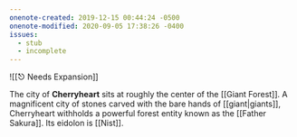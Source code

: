 ```yaml
---
onenote-created: 2019-12-15 00:44:24 -0500
onenote-modified: 2020-09-05 17:38:26 -0400
issues:
  - stub
  - incomplete
---
```

![[⎋ Needs Expansion]]

The city of **Cherryheart** sits at roughly the center of the [[Giant Forest]]. A magnificent city of stones carved with the bare hands of [[giant|giants]], Cherryheart withholds a powerful forest entity known as the [[Father Sakura]]. Its eidolon is [[Nist]].
